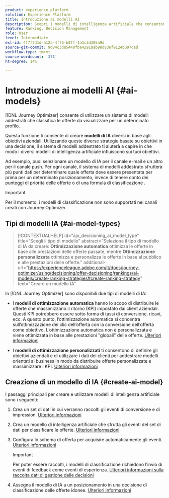 ```yaml
---
product: experience platform
solution: Experience Platform
title: Introduzione ai modelli AI
description: Scopri i modelli di intelligenza artificiale che consentono di classificare le offerte
feature: Ranking, Decision Management
role: User
level: Intermediate
exl-id: 4f7f7d1d-a12a-4ff6-b0ff-1a1c3d305a9d
source-git-commit: 9d84c3d85440fba42918ab98d836f9124b397dad
workflow-type: tm+mt
source-wordcount: '371'
ht-degree: 14%

---
```


# Introduzione ai modelli AI {#ai-models}

[!DNL Journey Optimizer] consente di utilizzare un sistema di modelli addestrati che classifica le offerte da visualizzare per un determinato profilo.

Questa funzione ti consente di creare **modelli di IA** diversi in base agli obiettivi aziendali. Utilizzando queste diverse strategie basate su obiettivi in una decisione, il sistema di modelli addestrato ti aiuterà a capire in che modo i diversi modelli di intelligenza artificiale influiscono sui tuoi obiettivi.

Ad esempio, puoi selezionare un modello di IA per il canale e-mail e un altro per il canale push. Per ogni canale, il sistema di modelli addestrato sfrutterà più punti dati per determinare quale offerta deve essere presentata per prima per un determinato posizionamento, invece di tenere conto dei punteggi di priorità delle offerte o di una formula di classificazione [](create-ranking-formulas.md).

>[!IMPORTANT]
>
>Per il momento, i modelli di classificazione non sono supportati nei canali creati con Journey Optimizer.

## Tipi di modelli IA {#ai-model-types}

>[!CONTEXTUALHELP]
>id="ajo_decisioning_ai_model_type"
>title="Scegli il tipo di modello"
>abstract="Seleziona il tipo di modello di IA da creare: **Ottimizzazione automatica** ottimizza le offerte in base alle prestazioni delle offerte passate, mentre **Ottimizzazione personalizzata** ottimizza e personalizza le offerte in base al pubblico e alle prestazioni delle offerte."
>additional-url="https://experienceleague.adobe.com/it/docs/journey-optimizer/using/decisioning/offer-decisioning/rankings/ai-models/create-ranking-strategies#create-ranking-strategy" text="Creare un modello IA"

In [!DNL Journey Optimizer] sono disponibili due tipi di modelli di IA:

* I **modelli di ottimizzazione automatica** hanno lo scopo di distribuire le offerte che massimizzano il ritorno (KPI) impostato dai client aziendali. Questi KPI potrebbero essere sotto forma di tassi di conversione, ricavi, ecc. A questo punto, l’ottimizzazione automatica si concentra sull’ottimizzazione dei clic dell’offerta con la conversione dell’offerta come obiettivo. L’ottimizzazione automatica non è personalizzata e viene ottimizzata in base alle prestazioni &quot;globali&quot; delle offerte. [Ulteriori informazioni](auto-optimization-model.md)

* I **modelli di ottimizzazione personalizzati** ti consentono di definire gli obiettivi aziendali e di utilizzare i dati dei clienti per addestrare modelli orientati al business in modo da distribuire offerte personalizzate e massimizzare i KPI. [Ulteriori informazioni](personalized-optimization-model.md)

## Creazione di un modello di IA {#create-ai-model}

I passaggi principali per creare e utilizzare modelli di intelligenza artificiale sono i seguenti:

1. Crea un set di dati in cui verranno raccolti gli eventi di conversione e di impression. [Ulteriori informazioni](../data-collection/create-dataset.md)

1. Crea un modello di intelligenza artificiale che sfrutta gli eventi del set di dati per classificare le offerte. [Ulteriori informazioni](create-ranking-strategies.md)

1. Configura lo schema di offerta per acquisire automaticamente gli eventi. [Ulteriori informazioni](../data-collection/schema-requirement.md)

   >[!IMPORTANT]
   >
   >Per poter essere raccolti, i modelli di classificazione richiedono l’invio di eventi di feedback come eventi di esperienza. [Ulteriori informazioni sulla raccolta dati di gestione delle decisioni](../data-collection/data-collection.md)

1. Assegna il modello di IA a un posizionamento in una decisione di classificazione delle offerte idonee. [Ulteriori informazioni](../offer-activities/configure-offer-selection.md)
